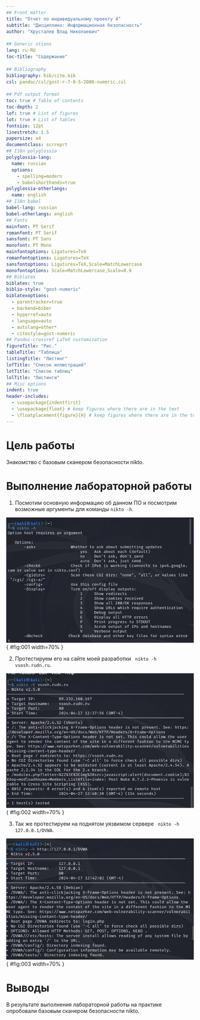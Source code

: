 ```yaml
---
## Front matter
title: "Отчет по индивидуальному проекту 4"
subtitle: "Дисциплина: Информационная безопасность"
author: "Хрусталев Влад Николаевич"

## Generic otions
lang: ru-RU
toc-title: "Содержание"

## Bibliography
bibliography: bib/cite.bib
csl: pandoc/csl/gost-r-7-0-5-2008-numeric.csl

## Pdf output format
toc: true # Table of contents
toc-depth: 2
lof: true # List of figures
lot: true # List of tables
fontsize: 12pt
linestretch: 1.5
papersize: a4
documentclass: scrreprt
## I18n polyglossia
polyglossia-lang:
  name: russian
  options:
	- spelling=modern
	- babelshorthands=true
polyglossia-otherlangs:
  name: english
## I18n babel
babel-lang: russian
babel-otherlangs: english
## Fonts
mainfont: PT Serif
romanfont: PT Serif
sansfont: PT Sans
monofont: PT Mono
mainfontoptions: Ligatures=TeX
romanfontoptions: Ligatures=TeX
sansfontoptions: Ligatures=TeX,Scale=MatchLowercase
monofontoptions: Scale=MatchLowercase,Scale=0.9
## Biblatex
biblatex: true
biblio-style: "gost-numeric"
biblatexoptions:
  - parentracker=true
  - backend=biber
  - hyperref=auto
  - language=auto
  - autolang=other*
  - citestyle=gost-numeric
## Pandoc-crossref LaTeX customization
figureTitle: "Рис."
tableTitle: "Таблица"
listingTitle: "Листинг"
lofTitle: "Список иллюстраций"
lotTitle: "Список таблиц"
lolTitle: "Листинги"
## Misc options
indent: true
header-includes:
  - \usepackage{indentfirst}
  - \usepackage{float} # keep figures where there are in the text
  - \floatplacement{figure}{H} # keep figures where there are in the text
---
```


# Цель работы

Знакомство с базовым сканером безопасности nikto.

# Выполнение лабораторной работы

1. Посмотим основную информацию об данном ПО и посмотрим возможные аргументы для команды ``` nikto -h ```.

![Вывод команды "nikto -h"](image/1.jpg){ #fig:001 width=70% }

2. Протестируем его на сайте моей разработки ``` nikto -h vsosh.rudn.ru```.

![Вывод команды "nikto -h vsosh.rudn.ru"](image/2.jpg){ #fig:002 width=70% }

3. Так же протестируем на поднятом уязвимом сервере ``` nikto -h 127.0.0.1/DVWA```.

![Вывод команды "nikto -h 127.0.0.1/DVWA"](image/3.jpg){ #fig:003 width=70% }

# Выводы

В результате выполнения лабораторной работы на практике опробовали базовым сканером безопасности nikto.